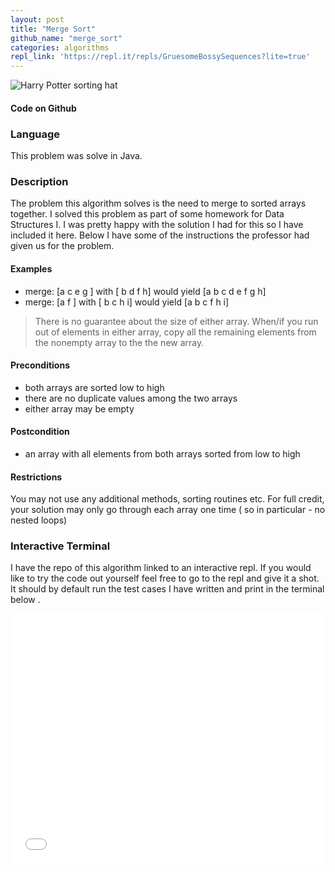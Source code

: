 ```yaml
---
layout: post
title: "Merge Sort"
github_name: "merge_sort"
categories: algorithms
repl_link: 'https://repl.it/repls/GruesomeBossySequences?lite=true'
---
```

![Harry Potter sorting hat](https://media.giphy.com/media/JDAVoX2QSjtWU/giphy.gif)

#### Code on Github

 <a href="{{ site.data.social-media['github'].href }}{{ site.data.social-media['github'].id }}/{{page.github_name}}" title="{{ site.data.social-media['github'].title }}"><i class="fa {{ site.data.social-media['github'].fa-icon }}"></i></a>

### Language

This problem was solve in Java.

### Description

The problem this algorithm solves is the need to merge to sorted arrays together. I solved this problem as part of some homework for Data Structures I. I was pretty happy with the solution I had for this so I have included it here. Below I have some of the instructions the professor had given us for the problem.

#### Examples

* merge: [a c e g ] with [ b d f h] would yield [a b c d e f g h]
* merge: [a f  ] with [ b c  h i] would yield [a b c f h i]

> There is no guarantee about the size of either array. When/if you run out of elements in either array, copy all the remaining elements from the nonempty array to the the new array.

#### Preconditions

* both arrays are sorted low to high
* there are no duplicate values among the two arrays
* either array may be empty

#### Postcondition

* an array with all elements from both arrays sorted from low to high

#### Restrictions

You may not use any additional methods, sorting routines etc. For full credit, your solution may only go through each array one time ( so in particular - no nested loops)

### Interactive Terminal

I have the repo of this algorithm linked to an interactive repl. If you would like to try the code out yourself feel free to go to the repl and give it a shot. It should by default run the test cases I have written and print in the terminal below .

<iframe height="400px" width="100%" src="{{page.repl_link}}?lite=true" scrolling="no" frameborder="no" allowtransparency="true" allowfullscreen="true" sandbox="allow-forms allow-pointer-lock allow-popups allow-same-origin allow-scripts allow-modals"></iframe>
